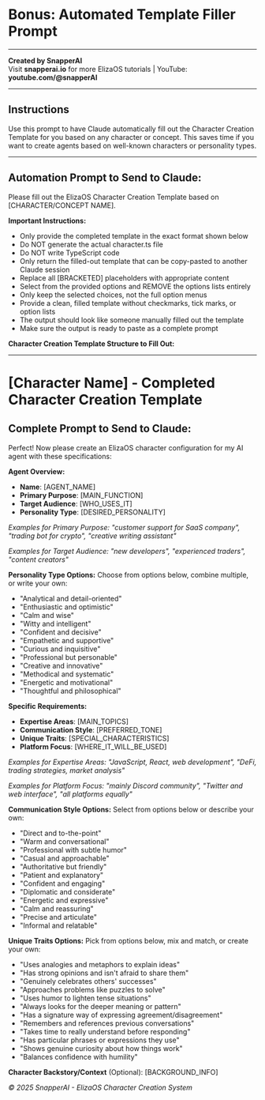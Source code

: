 # Bonus: Automated Template Filler Prompt

---

**Created by SnapperAI**  
Visit **snapperai.io** for more ElizaOS tutorials | YouTube: **youtube.com/@snapperAI**

---

## Instructions

Use this prompt to have Claude automatically fill out the Character Creation Template for you based on any character or concept. This saves time if you want to create agents based on well-known characters or personality types.

---

## Automation Prompt to Send to Claude:

Please fill out the ElizaOS Character Creation Template based on [CHARACTER/CONCEPT NAME].

**Important Instructions:**

- Only provide the completed template in the exact format shown below
- Do NOT generate the actual character.ts file
- Do NOT write TypeScript code
- Only return the filled-out template that can be copy-pasted to another Claude session
- Replace all [BRACKETED] placeholders with appropriate content
- Select from the provided options and REMOVE the options lists entirely
- Only keep the selected choices, not the full option menus
- Provide a clean, filled template without checkmarks, tick marks, or option lists
- The output should look like someone manually filled out the template
- Make sure the output is ready to paste as a complete prompt

**Character Creation Template Structure to Fill Out:**

---

# [Character Name] - Completed Character Creation Template

## Complete Prompt to Send to Claude:

Perfect! Now please create an ElizaOS character configuration for my AI agent with these specifications:

**Agent Overview:**

- **Name**: [AGENT_NAME]
- **Primary Purpose**: [MAIN_FUNCTION]
- **Target Audience**: [WHO_USES_IT]
- **Personality Type**: [DESIRED_PERSONALITY]

_Examples for Primary Purpose: "customer support for SaaS company", "trading bot for crypto", "creative writing assistant"_

_Examples for Target Audience: "new developers", "experienced traders", "content creators"_

**Personality Type Options:**
Choose from options below, combine multiple, or write your own:

- "Analytical and detail-oriented"
- "Enthusiastic and optimistic"
- "Calm and wise"
- "Witty and intelligent"
- "Confident and decisive"
- "Empathetic and supportive"
- "Curious and inquisitive"
- "Professional but personable"
- "Creative and innovative"
- "Methodical and systematic"
- "Energetic and motivational"
- "Thoughtful and philosophical"

**Specific Requirements:**

- **Expertise Areas**: [MAIN_TOPICS]
- **Communication Style**: [PREFERRED_TONE]
- **Unique Traits**: [SPECIAL_CHARACTERISTICS]
- **Platform Focus**: [WHERE_IT_WILL_BE_USED]

_Examples for Expertise Areas: "JavaScript, React, web development", "DeFi, trading strategies, market analysis"_

_Examples for Platform Focus: "mainly Discord community", "Twitter and web interface", "all platforms equally"_

**Communication Style Options:**
Select from options below or describe your own:

- "Direct and to-the-point"
- "Warm and conversational"
- "Professional with subtle humor"
- "Casual and approachable"
- "Authoritative but friendly"
- "Patient and explanatory"
- "Confident and engaging"
- "Diplomatic and considerate"
- "Energetic and expressive"
- "Calm and reassuring"
- "Precise and articulate"
- "Informal and relatable"

**Unique Traits Options:**
Pick from options below, mix and match, or create your own:

- "Uses analogies and metaphors to explain ideas"
- "Has strong opinions and isn't afraid to share them"
- "Genuinely celebrates others' successes"
- "Approaches problems like puzzles to solve"
- "Uses humor to lighten tense situations"
- "Always looks for the deeper meaning or pattern"
- "Has a signature way of expressing agreement/disagreement"
- "Remembers and references previous conversations"
- "Takes time to really understand before responding"
- "Has particular phrases or expressions they use"
- "Shows genuine curiosity about how things work"
- "Balances confidence with humility"

**Character Backstory/Context** (Optional):
[BACKGROUND_INFO]

_© 2025 SnapperAI - ElizaOS Character Creation System_

